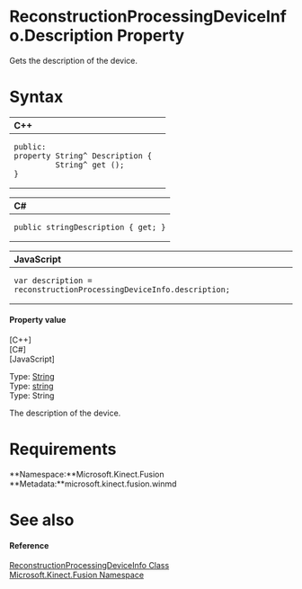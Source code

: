 ReconstructionProcessingDeviceInfo.Description Property  
=======================================================  

Gets the description of the device. <span id="syntaxSection"></span>

Syntax  
======  

<table>
<colgroup>
<col width="100%" />
</colgroup>
<thead>
<tr class="header">
<th align="left">C++</th>
</tr>
</thead>
<tbody>
<tr class="odd">
<td align="left"><pre><code>public:  
property String^ Description {  
         String^ get ();  
}</code></pre></td>
</tr>
</tbody>
</table>

<table>
<colgroup>
<col width="100%" />
</colgroup>
<thead>
<tr class="header">
<th align="left">C#</th>
</tr>
</thead>
<tbody>
<tr class="odd">
<td align="left"><pre><code>public stringDescription { get; }</code></pre></td>
</tr>
</tbody>
</table>

<table>
<colgroup>
<col width="100%" />
</colgroup>
<thead>
<tr class="header">
<th align="left">JavaScript</th>
</tr>
</thead>
<tbody>
<tr class="odd">
<td align="left"><pre><code>var description = reconstructionProcessingDeviceInfo.description;</code></pre></td>
</tr>
</tbody>
</table>

<span id="ID4ER"></span>
#### Property value  

[C++]   
 [C\#]   
 [JavaScript]   

Type: [String](http://msdn.microsoft.com/en-us/library/hh755812.aspx)  
Type: [string](http://msdn.microsoft.com/en-us/library/system.string.aspx)  
Type: String  

The description of the device.  

<span id="requirements"></span>

Requirements  
============  

**Namespace:**Microsoft.Kinect.Fusion  
**Metadata:**microsoft.kinect.fusion.winmd  

<span id="ID4E3"></span>

See also  
========  

<span id="ID4E5"></span>
#### Reference  

[ReconstructionProcessingDeviceInfo Class](../../ReconstructionProcessingDe.md)  
 [Microsoft.Kinect.Fusion Namespace](../../../Kinect.Fusion.md)  



<!--Please do not edit the data in the comment block below.-->
<!--
TOCTitle : Description Property
RLTitle : ReconstructionProcessingDeviceInfo.Description Property
KeywordK : Description property
KeywordK : ReconstructionProcessingDeviceInfo.Description property
KeywordF : Microsoft.Kinect.Fusion.ReconstructionProcessingDeviceInfo.Description
KeywordF : ReconstructionProcessingDeviceInfo.Description
KeywordF : Description
KeywordF : Microsoft.Kinect.Fusion.ReconstructionProcessingDeviceInfo.Description
KeywordA : P:Microsoft.Kinect.Fusion.ReconstructionProcessingDeviceInfo.Description
AssetID : P:Microsoft.Kinect.Fusion.ReconstructionProcessingDeviceInfo.Description
Locale : en-us
CommunityContent : 1
APIType : Managed
APILocation : microsoft.kinect.fusion.winmd
APIName : Microsoft.Kinect.Fusion.ReconstructionProcessingDeviceInfo.Description
TargetOS : Windows
TopicType : kbSyntax
DevLang : VB
DevLang : CSharp
DevLang : JavaScript
DevLang : C++
DocSet : K4Wv2
ProjType : K4Wv2Proj
Technology : Kinect for Windows
Product : Kinect for Windows SDK v2
productversion : 20
-->
